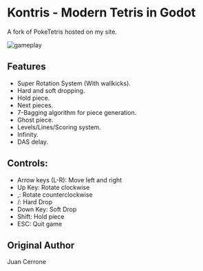 # Kontris - Modern Tetris in Godot

A fork of PokeTetris hosted on my site.

![gameplay](https://github.com/jpcerrone/tetrisGodot/blob/master/spr/ReadmeDemo.gif)

## Features
* Super Rotation System (With wallkicks).
* Hard and soft dropping.
* Hold piece.
* Next pieces.
* 7-Bagging algorithm for piece generation.
* Ghost piece.
* Levels/Lines/Scoring system.
* Infinity.
* DAS delay.

## Controls:
* Arrow keys (L-R): Move left and right
* Up Key: Rotate clockwise
* ,: Rotate counterclockwise
* /: Hard Drop
* Down Key: Soft Drop
* Shift: Hold piece
* ESC: Quit game

## Original Author
Juan Cerrone
